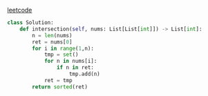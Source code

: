 [leetcode](https://leetcode.cn/problems/intersection-of-multiple-arrays/)
```python
class Solution:
    def intersection(self, nums: List[List[int]]) -> List[int]:
        n = len(nums)
        ret = nums[0]
        for i in range(1,n):
            tmp = set()
            for n in nums[i]:
                if n in ret:
                    tmp.add(n)
            ret = tmp
        return sorted(ret)

```
